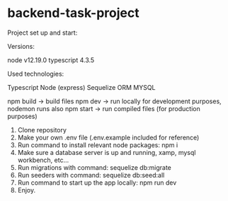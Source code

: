 # backend-task-project

Project set up and start:

Versions:

node v12.19.0
typescript 4.3.5

Used technologies:

Typescript
Node (express)
Sequelize ORM
MYSQL

npm build -> build files
npm dev -> run locally for development purposes, nodemon runs also
npm start -> run compiled files (for production purposes)

1. Clone repository
2. Make your own .env file (.env.example included for reference)
3. Run command to install relevant node packages: npm i
4. Make sure a database server is up and running, xamp, mysql workbench, etc...
5. Run migrations with command: sequelize db:migrate
6. Run seeders with command: sequelize db:seed:all
7. Run command to start up the app locally: npm run dev
8. Enjoy.